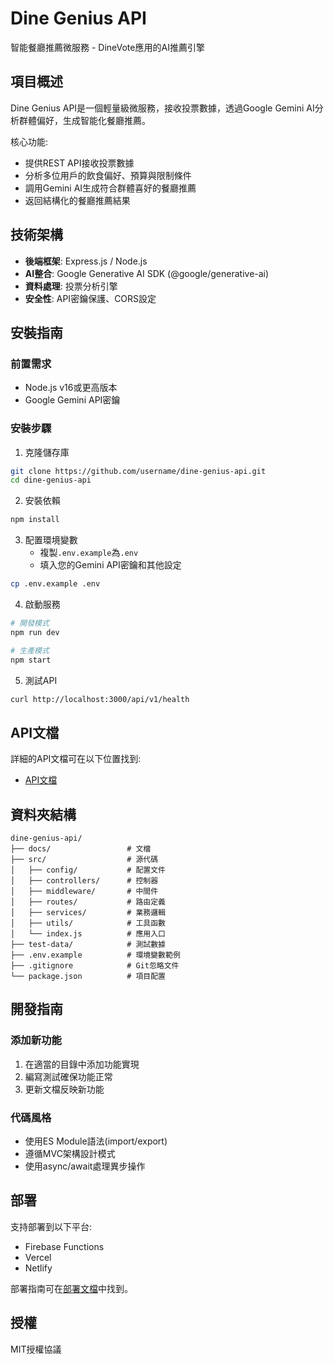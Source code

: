 # Dine Genius API

智能餐廳推薦微服務 - DineVote應用的AI推薦引擎

## 項目概述

Dine Genius API是一個輕量級微服務，接收投票數據，透過Google Gemini AI分析群體偏好，生成智能化餐廳推薦。

核心功能:
- 提供REST API接收投票數據
- 分析多位用戶的飲食偏好、預算與限制條件
- 調用Gemini AI生成符合群體喜好的餐廳推薦
- 返回結構化的餐廳推薦結果

## 技術架構

- **後端框架**: Express.js / Node.js
- **AI整合**: Google Generative AI SDK (@google/generative-ai)
- **資料處理**: 投票分析引擎
- **安全性**: API密鑰保護、CORS設定

## 安裝指南

### 前置需求

- Node.js v16或更高版本
- Google Gemini API密鑰

### 安裝步驟

1. 克隆儲存庫
```bash
git clone https://github.com/username/dine-genius-api.git
cd dine-genius-api
```

2. 安裝依賴
```bash
npm install
```

3. 配置環境變數
   - 複製`.env.example`為`.env`
   - 填入您的Gemini API密鑰和其他設定
```bash
cp .env.example .env
```

4. 啟動服務
```bash
# 開發模式
npm run dev

# 生產模式
npm start
```

5. 測試API
```bash
curl http://localhost:3000/api/v1/health
```

## API文檔

詳細的API文檔可在以下位置找到:
- [API文檔](docs/API_DOCUMENTATION.md)

## 資料夾結構

```
dine-genius-api/
├── docs/                 # 文檔
├── src/                  # 源代碼
│   ├── config/           # 配置文件
│   ├── controllers/      # 控制器
│   ├── middleware/       # 中間件
│   ├── routes/           # 路由定義
│   ├── services/         # 業務邏輯
│   ├── utils/            # 工具函數
│   └── index.js          # 應用入口
├── test-data/            # 測試數據
├── .env.example          # 環境變數範例
├── .gitignore            # Git忽略文件
└── package.json          # 項目配置
```

## 開發指南

### 添加新功能

1. 在適當的目錄中添加功能實現
2. 編寫測試確保功能正常
3. 更新文檔反映新功能

### 代碼風格

- 使用ES Module語法(import/export)
- 遵循MVC架構設計模式
- 使用async/await處理異步操作

## 部署

支持部署到以下平台:
- Firebase Functions
- Vercel
- Netlify

部署指南可在[部署文檔](docs/DEPLOYMENT.md)中找到。

## 授權

MIT授權協議 